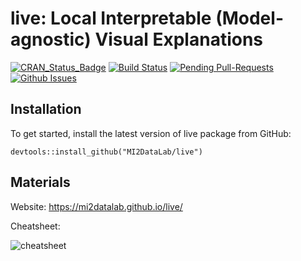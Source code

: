 # live: Local Interpretable (Model-agnostic) Visual Explanations

[![CRAN_Status_Badge](http://www.r-pkg.org/badges/version/live)](https://cran.r-project.org/package=live)
[![Build Status](https://travis-ci.org/MI2DataLab/live.svg?branch=master)](https://travis-ci.org/MI2DataLab/live)
[![Pending Pull-Requests](http://githubbadges.herokuapp.com/MI2DataLab/live/pulls.svg)](https://github.com/MI2DataLab/live/pulls)
[![Github Issues](http://githubbadges.herokuapp.com/MI2DataLab/live/issues.svg)](https://github.com/MI2DataLab/live/issues)

## Installation

To get started, install the latest version of live package from GitHub:

```
devtools::install_github("MI2DataLab/live")
```

## Materials

Website: https://mi2datalab.github.io/live/

Cheatsheet:

![cheatsheet](https://raw.githubusercontent.com/MI2DataLab/live/master/cheatsheets/liveCheatsheet.png)

